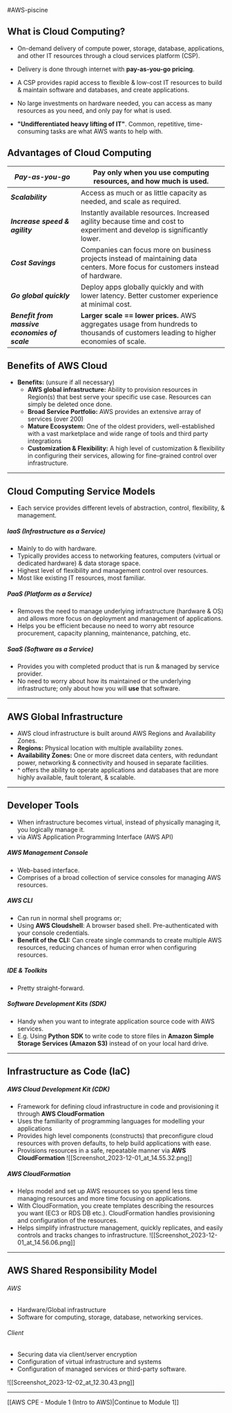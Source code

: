 
#AWS-piscine 
## What is Cloud Computing?

- On-demand delivery of compute power, storage, database, applications, and other IT resources through a cloud services platform (CSP).
- Delivery is done through internet with **pay-as-you-go pricing**.

- A CSP provides rapid access to flexible & low-cost IT resources to build & maintain software and databases, and create applications.
- No large investments on hardware needed, you can access as many resources as you need, and only pay for what is used.

- **"Undifferentiated heavy lifting of IT"**. Common, repetitive, time-consuming tasks are what AWS wants to help with.
## Advantages of Cloud Computing

| ***Pay-as-you-go*** | Pay only when you use computing resources, and how much is used. |
|----|----|
| ***Scalability*** | Access as much or as little capacity as needed, and scale as required.|
| ***Increase speed & agility*** | Instantly available resources. Increased agility because time and cost to experiment and develop is significantly lower.
| ***Cost Savings*** | Companies can focus more on business projects instead of maintaining data centers. More focus for customers instead of hardware.|
| ***Go global quickly*** | Deploy apps globally quickly and with lower latency. Better customer experience at minimal cost.|
| ***Benefit from massive economies of scale*** | **Larger scale == lower prices.** AWS aggregates usage from hundreds to thousands of customers leading to higher economies of scale. |

## Benefits of AWS Cloud
- **Benefits:** (unsure if all necessary)
	- **AWS global infrastructure:** Ability to provision resources in Region(s) that best serve your specific use case. Resources can simply be deleted once done.
	- **Broad Service Portfolio:** AWS provides an extensive array of services (over 200)
	- **Mature Ecosystem:** One of the oldest providers, well-established with a vast marketplace and wide range of tools and third party integrations
	- **Customization & Flexibility:** A high level of customization & flexibility in configuring their services, allowing for fine-grained control over infrastructure.

-----------
## Cloud Computing Service Models
* Each service provides different levels of abstraction, control, flexibility, & management.

##### IaaS (Infrastructure as a Service)
- Mainly to do with hardware.
- Typically provides access to networking features, computers (virtual or dedicated hardware) & data storage space.
- Highest level of flexibility and management control over resources.
- Most like existing IT resources, most familiar.
##### PaaS (Platform as a Service)
- Removes the need to manage underlying infrastructure (hardware & OS) and allows more focus on deployment and management of applications.
- Helps you be efficient because no need to worry abt resource procurement, capacity planning, maintenance, patching, etc.
##### SaaS (Software as a Service)
- Provides you with completed product that is run & managed by service provider.
- No need to worry about how its maintained or the underlying infrastructure; only about how you will **use** that software.
----------
## AWS Global Infrastructure
- AWS cloud infrastructure is built around AWS Regions and Availability Zones.
- **Regions:** Physical location with multiple availability zones.
- **Availability Zones:** One or more discreet data centers, with redundant power, networking & connectivity and housed in separate facilities.
- ^ offers the ability to operate applications and databases that are more highly available, fault tolerant, & scalable.
----
## Developer Tools
- When infrastructure becomes virtual, instead of physically managing it, you logically manage it.
- via AWS Application Programming Interface (AWS API)
##### AWS Management Console
- Web-based interface.
- Comprises of a broad collection of service consoles for managing AWS resources.
##### AWS CLI
- Can run in normal shell programs or;
- Using **AWS Cloudshell**: A browser based shell. Pre-authenticated with your console credentials.
- **Benefit of the CLI:** Can create single commands to create multiple AWS resources, reducing chances of human error when configuring resources.
##### IDE & Toolkits
- Pretty straight-forward.
##### Software Development Kits (SDK)
- Handy when you want to integrate application source code with AWS services.
- E.g. Using **Python SDK** to write code to store files in **Amazon Simple Storage Services (Amazon S3)** instead of on your local hard drive.

--------
## Infrastructure as Code (IaC)

##### AWS Cloud Development Kit (CDK)

- Framework for defining cloud infrastructure in code and provisioning it through **AWS CloudFormation**
- Uses the familiarity of programming languages for modelling your applications
- Provides high level components (constructs) that preconfigure cloud resources with proven defaults, to help build applications with ease.
- Provisions resources in a safe, repeatable manner via **AWS CloudFormation**
![[Screenshot_2023-12-01_at_14.55.32.png]]

##### AWS CloudFormation
- Helps model and set up AWS resources so you spend less time managing resources and more time focusing on applications.
- With CloudFormation, you create templates describing the resources you want (EC3 or RDS DB etc.). CloudFormation handles provisioning and configuration of the resources.
- Helps simplify infrastructure management, quickly replicates, and easily controls and tracks changes to infrastructure.
![[Screenshot_2023-12-01_at_14.56.06.png]]
---------------------
## AWS Shared Responsibility Model
###### AWS
- Hardware/Global infrastructure
- Software for computing, storage, database, networking services.
###### Client
- Securing data via client/server encryption
- Configuration of virtual infrastructure and systems
- Configuration of managed services or third-party software.

![[Screenshot_2023-12-02_at_12.30.43.png]]

-----
[[AWS CPE - Module 1 (Intro to AWS)|Continue to Module 1]]